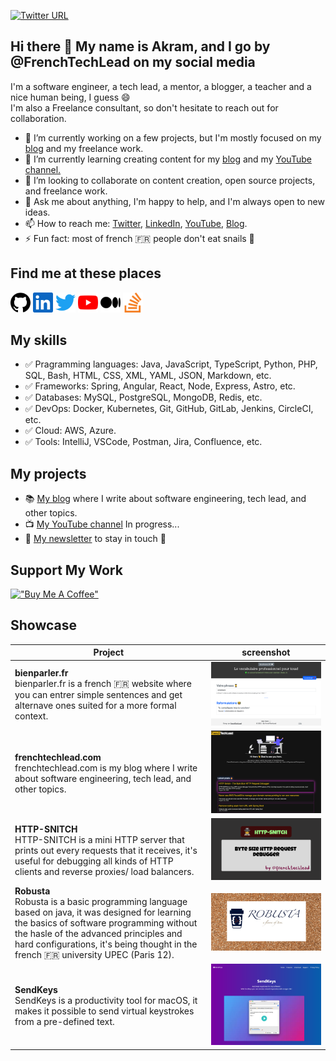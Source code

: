 [![Twitter URL](https://img.shields.io/badge/Twitter-1DA1F2?style=for-the-badge&logo=twitter&logoColor=white)](https://twitter.com/frenchtechlead)

## Hi there 👋 My name is Akram, and I go by @FrenchTechLead on my social media

I'm a software engineer, a tech lead, a mentor, a blogger, a teacher and a nice human being, I guess 😄  
I'm also a Freelance consultant, so don't hesitate to reach out for collaboration.

- 🔭 I’m currently working on a few projects, but I'm mostly focused on my [blog](https://frenchtechlead.com) and my freelance work.
- 🌱 I’m currently learning creating content for my [blog](https://frenchtechlead.com) and my [YouTube channel.](https://www.youtube.com/channel/UCBTwp0DPgh6OICURH4OyAEQ)
- 👯 I’m looking to collaborate on content creation, open source projects, and freelance work.
- 💬 Ask me about anything, I'm happy to help, and I'm always open to new ideas.
- 📫 How to reach me: [Twitter](https://twitter.com/FrenchTechLead), [LinkedIn](https://www.linkedin.com/in/techlead-java-angular/), [YouTube](https://www.youtube.com/channel/UCBTwp0DPgh6OICURH4OyAEQ), [Blog](https://frenchtechlead.com).
- ⚡ Fun fact: most of french 🇫🇷 people don't eat snails 🐌

<h2>Find me at these places</h2>
  <a
    href="https://github.com/FrenchTechLead"
    target="_blank"
    rel="noreferrer"
    ><img
      src="img/icons/github.svg"
      width="32"
      height="32"
  /></a>
  <a
    href="https://www.linkedin.com/in/techlead-java-angular/"
    target="_blank"
    rel="noreferrer"
    ><img
      src="img/icons/linkedin.svg"
      width="32"
      height="32"
  /></a>
  <a
    href="https://www.twitter.com/frenchtechlead"
    target="_blank" 
    rel="noreferrer"
    ><img
      src="img/icons/twitter.svg"
      width="32"
      height="32"
  /></a>
  <a
    href="https://www.youtube.com/channel/UCBTwp0DPgh6OICURH4OyAEQ"
    target="_blank"
    rel="noreferrer"
  ><img
    src="img/icons/youtube.svg"
    width="32"
    height="32"
/></a>
  <a
    href="https://french-tech-lead.medium.com/"
    target="_blank"
    rel="noreferrer"
    ><img
      src="img/icons/medium.svg"
      width="32"
      height="32"
  /></a>
  <a
    href="https://stackoverflow.com/users/6237359/meshredded"
    target="_blank"
    rel="noreferrer"
    ><img
      src="img/icons/stackoverflow.svg"
      width="32"
      height="32"
  /></a>

## My skills

- ✅ Pragramming languages: Java, JavaScript, TypeScript, Python, PHP, SQL, Bash, HTML, CSS, XML, YAML, JSON, Markdown, etc.
- ✅ Frameworks: Spring, Angular, React, Node, Express, Astro, etc.
- ✅ Databases: MySQL, PostgreSQL, MongoDB, Redis, etc.
- ✅ DevOps: Docker, Kubernetes, Git, GitHub, GitLab, Jenkins, CircleCI, etc.
- ✅ Cloud: AWS, Azure.
- ✅ Tools: IntelliJ, VSCode, Postman, Jira, Confluence, etc.

## My projects

- 📚 [My blog](https://frenchtechlead.com) where I write about software engineering, tech lead, and other topics.
- 📺 [My YouTube channel](https://www.youtube.com/channel/UCBTwp0DPgh6OICURH4OyAEQ) In progress...
- 📝 [My newsletter](https://frenchtechlead.us10.list-manage.com/subscribe/post?u=18ec3b3f8638062e5a576682b&id=120ed2a396) to stay in touch 💙

## Support My Work

[!["Buy Me A Coffee"](https://www.buymeacoffee.com/assets/img/custom_images/orange_img.png)](https://www.buymeacoffee.com/frenchtechlead)

## Showcase

<table>
    <thead>
        <tr>
            <th>Project</th>
            <th>screenshot</th>
        </tr>
    </thead>
    <tbody>
        <tr>
            <td>
                <strong>bienparler.fr</strong><br />
                bienparler.fr is a french 🇫🇷 website where you can entrer simple sentences and get alternave ones suited for a more formal context.
            </td>
            <td>
                <a href="https://bienparler.fr"><img src="img/screenshots/0.png" alt='"bienparler.fr"' /></a>
            </td>
        </tr>
        <tr>
            <td>
                <strong>frenchtechlead.com</strong><br />
                frenchtechlead.com is my blog where I write about software engineering, tech lead, and other topics.
            </td>
            <td>
                <a href="https://frenchtechlead.com"><img src="img/screenshots/1.png" alt='"frenchtechlead.com"' /></a>
            </td>
        </tr>
        <tr>
            <td>
                <strong>HTTP-SNITCH</strong><br />
                HTTP-SNITCH is a mini HTTP server that prints out every requests that it receives, it&#39;s useful for debugging all kinds of HTTP clients and reverse proxies/ load balancers.
            </td>
            <td>
                <a href="https://github.com/FrenchTechLead/http-snitch"><img src="img/screenshots/2.png" alt='"HTTP-SNITCH"' /></a>
            </td>
        </tr>
        <tr>
            <td>
                <strong>Robusta</strong><br />
                Robusta is a basic programming language based on java, it was designed for learning the basics of software programming without the hasle of the advanced principles and hard configurations, it&#39;s being thought in the
                french 🇫🇷 university UPEC (Paris 12).
            </td>
            <td>
                <a href="https://github.com/FrenchTechLead/robusta"><img src="img/screenshots/3.png" alt='"Robusta"' /></a>
            </td>
        </tr>
        <tr>
            <td>
                <strong>SendKeys</strong><br />
                SendKeys is a productivity tool for macOS, it makes it possible to send virtual keystrokes from a pre-defined text.
            </td>
            <td>
                <a href="https://sendkeys.tech/"><img src="img/screenshots/4.png" alt='"SendKeys"' /></a>
            </td>
        </tr>
    </tbody>
</table>